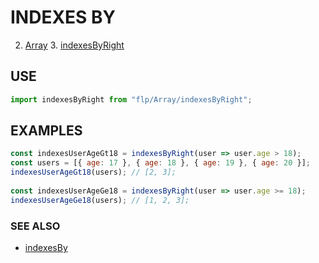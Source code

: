 # INDEXES BY

2. [Array](../README.md)
    3. [indexesByRight](./README.md)

## USE

```javascript
import indexesByRight from "flp/Array/indexesByRight";
```

## EXAMPLES

```javascript
const indexesUserAgeGt18 = indexesByRight(user => user.age > 18);
const users = [{ age: 17 }, { age: 18 }, { age: 19 }, { age: 20 }];
indexesUserAgeGt18(users); // [2, 3];
 
const indexesUserAgeGe18 = indexesByRight(user => user.age >= 18);
indexesUserAgeGe18(users); // [1, 2, 3];
```

### SEE ALSO

- [indexesBy](../indexesBy/README.md)
